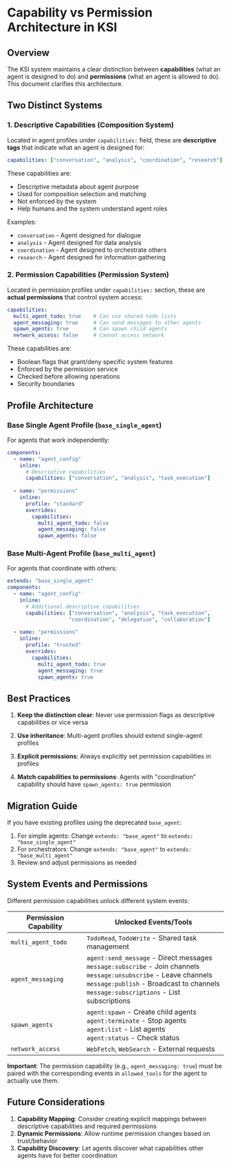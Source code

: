 # Capability vs Permission Architecture in KSI

## Overview

The KSI system maintains a clear distinction between **capabilities** (what an agent is designed to do) and **permissions** (what an agent is allowed to do). This document clarifies this architecture.

## Two Distinct Systems

### 1. Descriptive Capabilities (Composition System)

Located in agent profiles under `capabilities:` field, these are **descriptive tags** that indicate what an agent is designed for:

```yaml
capabilities: ["conversation", "analysis", "coordination", "research"]
```

These capabilities are:
- Descriptive metadata about agent purpose
- Used for composition selection and matching
- Not enforced by the system
- Help humans and the system understand agent roles

Examples:
- `conversation` - Agent designed for dialogue
- `analysis` - Agent designed for data analysis
- `coordination` - Agent designed to orchestrate others
- `research` - Agent designed for information gathering

### 2. Permission Capabilities (Permission System)

Located in permission profiles under `capabilities:` section, these are **actual permissions** that control system access:

```yaml
capabilities:
  multi_agent_todo: true    # Can use shared todo lists
  agent_messaging: true     # Can send messages to other agents
  spawn_agents: true        # Can spawn child agents
  network_access: false     # Cannot access network
```

These capabilities are:
- Boolean flags that grant/deny specific system features
- Enforced by the permission service
- Checked before allowing operations
- Security boundaries

## Profile Architecture

### Base Single Agent Profile (`base_single_agent`)

For agents that work independently:

```yaml
components:
  - name: "agent_config"
    inline:
      # Descriptive capabilities
      capabilities: ["conversation", "analysis", "task_execution"]
      
  - name: "permissions"
    inline:
      profile: "standard"
      overrides:
        capabilities:
          multi_agent_todo: false
          agent_messaging: false
          spawn_agents: false
```

### Base Multi-Agent Profile (`base_multi_agent`)

For agents that coordinate with others:

```yaml
extends: "base_single_agent"
components:
  - name: "agent_config"
    inline:
      # Additional descriptive capabilities
      capabilities: ["conversation", "analysis", "task_execution", 
                    "coordination", "delegation", "collaboration"]
      
  - name: "permissions"
    inline:
      profile: "trusted"
      overrides:
        capabilities:
          multi_agent_todo: true
          agent_messaging: true
          spawn_agents: true
```

## Best Practices

1. **Keep the distinction clear**: Never use permission flags as descriptive capabilities or vice versa

2. **Use inheritance**: Multi-agent profiles should extend single-agent profiles

3. **Explicit permissions**: Always explicitly set permission capabilities in profiles

4. **Match capabilities to permissions**: Agents with "coordination" capability should have `spawn_agents: true` permission

## Migration Guide

If you have existing profiles using the deprecated `base_agent`:

1. For simple agents: Change `extends: "base_agent"` to `extends: "base_single_agent"`
2. For orchestrators: Change `extends: "base_agent"` to `extends: "base_multi_agent"`
3. Review and adjust permissions as needed

## System Events and Permissions

Different permission capabilities unlock different system events:

| Permission Capability | Unlocked Events/Tools |
|----------------------|---------------------|
| `multi_agent_todo` | `TodoRead`, `TodoWrite` - Shared task management |
| `agent_messaging` | `agent:send_message` - Direct messages<br>`message:subscribe` - Join channels<br>`message:unsubscribe` - Leave channels<br>`message:publish` - Broadcast to channels<br>`message:subscriptions` - List subscriptions |
| `spawn_agents` | `agent:spawn` - Create child agents<br>`agent:terminate` - Stop agents<br>`agent:list` - List agents<br>`agent:status` - Check status |
| `network_access` | `WebFetch`, `WebSearch` - External requests |

**Important**: The permission capability (e.g., `agent_messaging: true`) must be paired with the corresponding events in `allowed_tools` for the agent to actually use them.

## Future Considerations

1. **Capability Mapping**: Consider creating explicit mappings between descriptive capabilities and required permissions
2. **Dynamic Permissions**: Allow runtime permission changes based on trust/behavior
3. **Capability Discovery**: Let agents discover what capabilities other agents have for better coordination